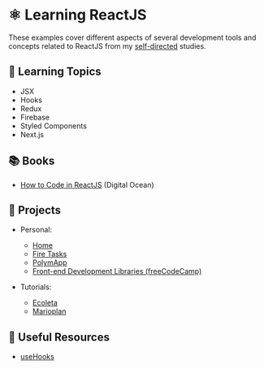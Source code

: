 # :atom_symbol: Learning ReactJS

These examples cover different aspects of several development tools and concepts related to ReactJS from my [self-directed](https://github.com/DanielBrito/self-learning) studies.

## 📑 Learning Topics

- JSX
- Hooks
- Redux
- Firebase
- Styled Components
- Next.js

## 📚 Books

- [How to Code in ReactJS](https://www.digitalocean.com/community/books/how-to-code-in-react-js-ebook) (Digital Ocean)

## :rocket: Projects

- Personal:

  - [Home](https://danielbrito.github.io/home/)
  - [Fire Tasks](https://github.com/DanielBrito/fire-tasks)
  - [PolymApp](https://github.com/DanielBrito/polymapp)
  - [Front-end Development Libraries (freeCodeCamp)](#)

- Tutorials:

  - [Ecoleta](https://github.com/DanielBrito/ecoleta-nlw-rocketseat)
  - [Marioplan](https://github.com/DanielBrito/marioplan)

## :toolbox: Useful Resources

- [useHooks](https://github.com/uidotdev/usehooks)
